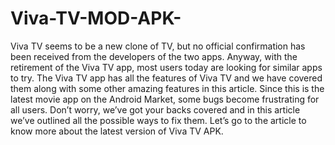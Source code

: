 # Viva-TV-MOD-APK-
Viva TV seems to be a new clone of TV, but no official confirmation has been received from the developers of the two apps. Anyway, with the retirement of the Viva TV app, most users today are looking for similar apps to try. The Viva TV app has all the features of Viva TV and we have covered them along with some other amazing features in this article.  Since this is the latest movie app on the Android Market, some bugs become frustrating for all users. Don’t worry, we’ve got your backs covered and in this article we’ve outlined all the possible ways to fix them. Let’s go to the article to know more about the latest version of Viva TV APK.

